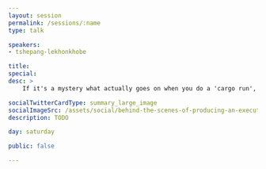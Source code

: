```yaml
---
layout: session
permalink: /sessions/:name
type: talk

speakers:
- tshepang-lekhonkhobe

title:
special:
desc: >
    If it's a mystery what actually goes on when you do a 'cargo run', then this talk is for you. It explores the sequence of steps taken to get to a working executable, from high-level code, to machine code, and what happens in-between. We'll do a simple example and see what each representation looks like, while touching on the steps in-between. In the end, we'll look at the generated riscv assembly.

socialTwitterCardType: summary_large_image
socialImageSrc: /assets/social/behind-the-scenes-of-producing-an-executable.png
description: TODO

day: saturday

public: false

---
```

